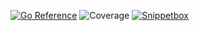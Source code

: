 [![Go Reference](https://pkg.go.dev/badge/github.com/eazylaykzy/snippetbox.svg)](https://pkg.go.dev/github.com/eazylaykzy/snippetbox)
![Coverage](https://img.shields.io/badge/Coverage-52.7%25-yellow)
[![Snippetbox](https://github.com/eazylaykzy/snippetbox/actions/workflows/actions.yml/badge.svg)](https://github.com/eazylaykzy/snippetbox/actions/workflows/actions.yml)
